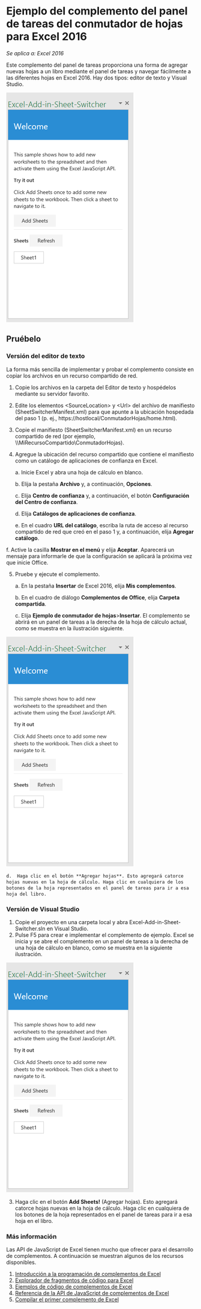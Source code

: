 # <a name="sheet-switcher-task-pane-add-in-sample-for-excel-2016"></a>Ejemplo del complemento del panel de tareas del conmutador de hojas para Excel 2016

_Se aplica a: Excel 2016_

Este complemento del panel de tareas proporciona una forma de agregar nuevas hojas a un libro mediante el panel de tareas y navegar fácilmente a las diferentes hojas en Excel 2016. Hay dos tipos: editor de texto y Visual Studio.

![Ejemplo de conmutador de hojas](../Images/SheetSwitcher_taskpane.PNG)

## <a name="try-it-out"></a>Pruébelo
### <a name="text-editor-version"></a>Versión del editor de texto

La forma más sencilla de implementar y probar el complemento consiste en copiar los archivos en un recurso compartido de red.

1.  Copie los archivos en la carpeta del Editor de texto y hospédelos mediante su servidor favorito.
2.  Edite los elementos \<SourceLocation\> y \<Url\> del archivo de manifiesto (SheetSwitcherManifest.xml) para que apunte a la ubicación hospedada del paso 1 (p. ej., https://hostlocal/ConmutadorHojas/home.html).
3.  Copie el manifiesto (SheetSwitcherManifest.xml) en un recurso compartido de red (por ejemplo, \\\MiRecursoCompartido\ConmutadorHojas).
4.  Agregue la ubicación del recurso compartido que contiene el manifiesto como un catálogo de aplicaciones de confianza en Excel.

    a.  Inicie Excel y abra una hoja de cálculo en blanco.

    b.  Elija la pestaña **Archivo** y, a continuación, **Opciones**.

    c.  Elija **Centro de confianza** y, a continuación, el botón **Configuración del Centro de confianza**.

    d.  Elija **Catálogos de aplicaciones de confianza**.

    e.  En el cuadro **URL del catálogo**, escriba la ruta de acceso al recurso compartido de red que creó en el paso 1 y, a continuación, elija **Agregar catálogo**.

   f. Active la casilla **Mostrar en el menú** y elija **Aceptar**. Aparecerá un mensaje para informarle de que la configuración se aplicará la próxima vez que inicie Office.

5.  Pruebe y ejecute el complemento.

    a.  En la pestaña **Insertar** de Excel 2016, elija **Mis complementos**.

    b.  En el cuadro de diálogo **Complementos de Office**, elija **Carpeta compartida**.

    c.  Elija **Ejemplo de conmutador de hojas**>**Insertar**. El complemento se abrirá en un panel de tareas a la derecha de la hoja de cálculo actual, como se muestra en la ilustración siguiente.

  ![Ejemplo de conmutador de hojas](../Images/SheetSwitcher_taskpane.PNG)

    d.  Haga clic en el botón **Agregar hojas**. Esto agregará catorce hojas nuevas en la hoja de cálculo. Haga clic en cualquiera de los botones de la hoja representados en el panel de tareas para ir a esa hoja del libro.


### <a name="visual-studio-version"></a>Versión de Visual Studio
1.  Copie el proyecto en una carpeta local y abra Excel-Add-in-Sheet-Switcher.sln en Visual Studio.
2.  Pulse F5 para crear e implementar el complemento de ejemplo. Excel se inicia y se abre el complemento en un panel de tareas a la derecha de una hoja de cálculo en blanco, como se muestra en la siguiente ilustración.

  ![Ejemplo de conmutador de hojas](../Images/SheetSwitcher_taskpane.PNG)

3. Haga clic en el botón **Add Sheets!** (Agregar hojas). Esto agregará catorce hojas nuevas en la hoja de cálculo. Haga clic en cualquiera de los botones de la hoja representados en el panel de tareas para ir a esa hoja en el libro.



### <a name="learn-more"></a>Más información

Las API de JavaScript de Excel tienen mucho que ofrecer para el desarrollo de complementos. A continuación se muestran algunos de los recursos disponibles.

1.  [Introducción a la programación de complementos de Excel](https://github.com/OfficeDev/office-js-docs/blob/master/excel/excel-add-ins-programming-overview.md)
2.  [Explorador de fragmentos de código para Excel](http://officesnippetexplorer.azurewebsites.net/#/snippets/excel)
3.  [Ejemplos de código de complementos de Excel](https://github.com/OfficeDev/office-js-docs/blob/master/excel/excel-add-ins-code-samples.md)
4.  [Referencia de la API de JavaScript de complementos de Excel](https://github.com/OfficeDev/office-js-docs/blob/master/excel/excel-add-ins-javascript-reference.md)
5.  [Compilar el primer complemento de Excel](https://github.com/OfficeDev/office-js-docs/blob/master/excel/build-your-first-excel-add-in.md)